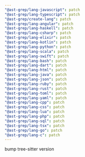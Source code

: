 ```yaml
---
"@ast-grep/lang-javascript": patch
"@ast-grep/lang-typescript": patch
"@ast-grep/create-lang": patch
"@ast-grep/lang-angular": patch
"@ast-grep/lang-haskell": patch
"@ast-grep/lang-csharp": patch
"@ast-grep/lang-elixir": patch
"@ast-grep/lang-kotlin": patch
"@ast-grep/lang-python": patch
"@ast-grep/lang-scala": patch
"@ast-grep/lang-swift": patch
"@ast-grep/lang-bash": patch
"@ast-grep/lang-dart": patch
"@ast-grep/lang-html": patch
"@ast-grep/lang-java": patch
"@ast-grep/lang-json": patch
"@ast-grep/lang-ruby": patch
"@ast-grep/lang-rust": patch
"@ast-grep/lang-toml": patch
"@ast-grep/lang-yaml": patch
"@ast-grep/lang-cpp": patch
"@ast-grep/lang-css": patch
"@ast-grep/lang-lua": patch
"@ast-grep/lang-php": patch
"@ast-grep/lang-sql": patch
"@ast-grep/lang-tsx": patch
"@ast-grep/lang-go": patch
"@ast-grep/lang-c": patch
---
```


bump tree-sitter version
